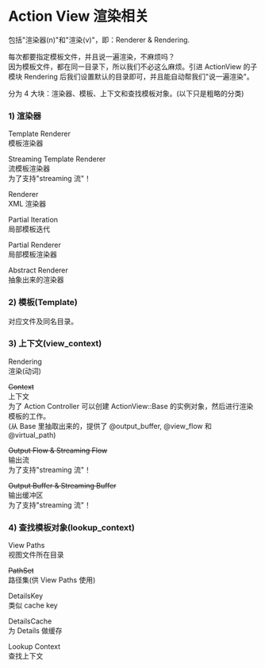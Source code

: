 # Action View 渲染相关

包括"渲染器(n)"和"渲染(v)"，即：Renderer & Rendering.

每次都要指定模板文件，并且说一遍渲染，不麻烦吗？<br>
因为模板文件，都在同一目录下，所以我们不必这么麻烦。引进 ActionView 的子模块 Rendering 后我们设置默认的目录即可，并且能自动帮我们"说一遍渲染"。

分为 4 大块：渲染器、模板、上下文和查找模板对象。(以下只是粗略的分类)

### 1) 渲染器

Template Renderer  
模板渲染器

Streaming Template Renderer  
流模板渲染器  
为了支持"streaming 流"！

Renderer  
XML 渲染器

Partial Iteration  
局部模板迭代

Partial Renderer  
局部模板渲染器

Abstract Renderer  
抽象出来的渲染器

### 2) 模板(Template)

对应文件及同名目录。

### 3) 上下文(view_context)

Rendering  
渲染(动词)

~~Context~~  
上下文  
为了 Action Controller 可以创建 ActionView::Base 的实例对象，然后进行渲染模板的工作。  
(从 Base 里抽取出来的，提供了 @output_buffer, @view_flow 和 @virtual_path)

~~Output Flow & Streaming Flow~~  
输出流  
为了支持"streaming 流"！

~~Output Buffer & Streaming Buffer~~  
输出缓冲区  
为了支持"streaming 流"！

### 4) 查找模板对象(lookup_context)

View Paths  
视图文件所在目录

~~PathSet~~  
路径集(供 View Paths 使用)

DetailsKey  
类似 cache key

DetailsCache  
为 Details 做缓存

Lookup Context  
查找上下文
